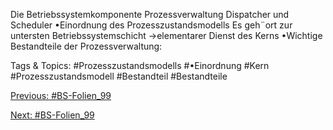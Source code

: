 Die Betriebssystemkomponente Prozessverwaltung
Dispatcher und Scheduler
•Einordnung des Prozesszustandsmodells
Es geh¨ort zur untersten Betriebssystemschicht →elementarer Dienst des Kerns
•Wichtige Bestandteile der Prozessverwaltung:

   Tags & Topics:
   #Prozesszustandsmodells
   #•Einordnung
   #Kern
   #Prozesszustandsmodell
   #Bestandteil
   #Bestandteile

[Previous: #BS-Folien_99](BS-Folien_99.md)

[Next: #BS-Folien_99](BS-Folien_99.md)